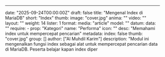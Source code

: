 ---
date:  "2025-09-24T00:00:00Z"
draft: false
title: "Mengenal Index di MariaDB"
short: "Index"
thumb:
    image: "cover.jpg"
    anima: ""
    video: ""
layout: ""
weight: 14
lister: 1
format:
    media: "article"
    model: ""
    datum:
        data: ""
require:
    - prop: "Kategori"
      name: "Performa"
      icon: ""
      desc: "Memahami index untuk mempercepat pencarian"
metadata:
    index: false
    thumb: "cover.jpg"
    group: []
    author: ["Al Muhdil Karim"]
description: "Modul ini mengenalkan fungsi index sebagai alat untuk mempercepat pencarian data di MariaDB. Peserta belajar kapan index diper
